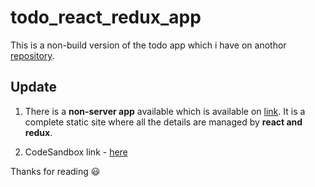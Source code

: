 # todo_react_redux_app

This is a non-build version of the todo app which i have on anothor [repository](https://github.com/teddcp2/todo_app).

## Update

1. There is a **non-server app** available which is available on [link](https://vibrant-mclean-0682d7.netlify.app/). It is a complete static site where all the details 
   are managed by **react and redux**.

2. CodeSandbox link - [here](https://codesandbox.io/s/assignmentfareactonly-0hhm3)

Thanks for reading :smiley:
